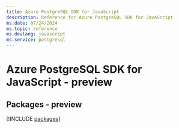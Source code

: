 ```yaml
---
title: Azure PostgreSQL SDK for JavaScript
description: Reference for Azure PostgreSQL SDK for JavaScript
ms.date: 07/24/2024
ms.topic: reference
ms.devlang: javascript
ms.service: postgresql
---
```

# Azure PostgreSQL SDK for JavaScript - preview
## Packages - preview
[!INCLUDE [packages](postgresql-index.md)]